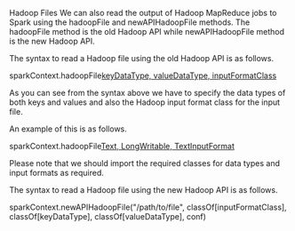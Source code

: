Hadoop Files
We can also read the output of Hadoop MapReduce jobs to Spark using the hadoopFile and newAPIHadoopFile methods. The hadoopFile method is the old Hadoop API while newAPIHadoopFile method is the new Hadoop API.

The syntax to read a Hadoop file using the old Hadoop API is as follows.

sparkContext.hadoopFile[keyDataType, valueDataType, inputFormatClass]("/path/to/file")

As you can see from the syntax above we have to specify the data types of both keys and values and also the Hadoop input format class for the input file.

An example of this is as follows.

sparkContext.hadoopFile[Text, LongWritable, TextInputFormat]("/usr/local/files/out/part-00000")

Please note that we should import the required classes for data types and input formats as required. 

The syntax to read a Hadoop file using the new Hadoop API is as follows.

sparkContext.newAPIHadoopFile("/path/to/file", classOf[inputFormatClass], classOf[keyDataType], classOf[valueDataType], conf)
